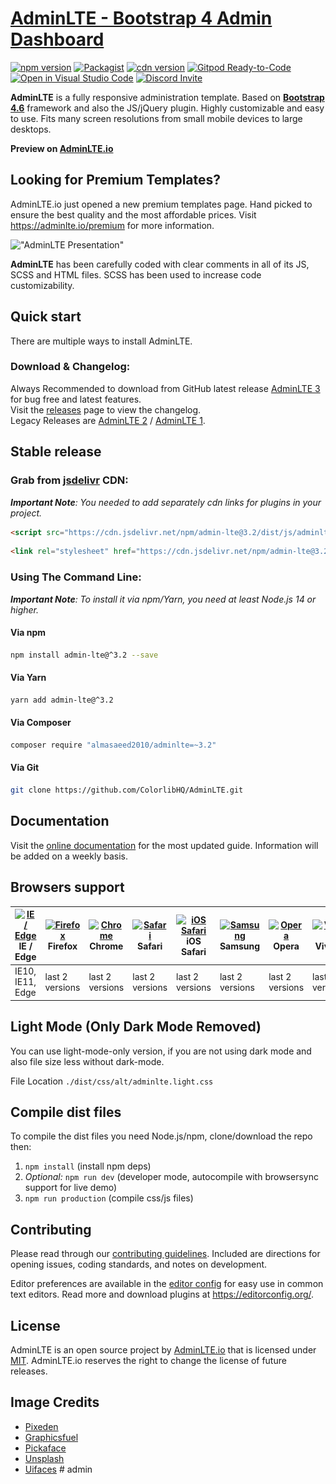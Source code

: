 # [AdminLTE - Bootstrap 4 Admin Dashboard](https://adminlte.io)

[![npm version](https://img.shields.io/npm/v/admin-lte/latest.svg)](https://www.npmjs.com/package/admin-lte)
[![Packagist](https://img.shields.io/packagist/v/almasaeed2010/adminlte.svg)](https://packagist.org/packages/almasaeed2010/adminlte)
[![cdn version](https://data.jsdelivr.com/v1/package/npm/admin-lte/badge)](https://www.jsdelivr.com/package/npm/admin-lte)
[![Gitpod Ready-to-Code](https://img.shields.io/badge/Gitpod-Ready--to--Code-blue?logo=gitpod)](https://gitpod.io/from-referrer/)
[![Open in Visual Studio Code](https://open.vscode.dev/badges/open-in-vscode.svg)](https://open.vscode.dev/ColorlibHQ/AdminLTE)
[![Discord Invite](https://img.shields.io/badge/discord-join%20now-green)](https://discord.gg/jfdvjwFqfz)

**AdminLTE** is a fully responsive administration template. Based on **[Bootstrap 4.6](https://getbootstrap.com/)** framework and also the JS/jQuery plugin.
Highly customizable and easy to use. Fits many screen resolutions from small mobile devices to large desktops.

**Preview on [AdminLTE.io](https://adminlte.io/themes/v3)**

## Looking for Premium Templates?

AdminLTE.io just opened a new premium templates page. Hand picked to ensure the best quality and the most affordable
prices. Visit <https://adminlte.io/premium> for more information.

!["AdminLTE Presentation"](https://adminlte.io/AdminLTE3.png "AdminLTE Presentation")

**AdminLTE** has been carefully coded with clear comments in all of its JS, SCSS and HTML files.
SCSS has been used to increase code customizability.

## Quick start
There are multiple ways to install AdminLTE.

### Download & Changelog:
Always Recommended to download from GitHub latest release [AdminLTE 3](https://github.com/ColorlibHQ/AdminLTE/releases/latest) for bug free and latest features.\
Visit the [releases](https://github.com/ColorlibHQ/AdminLTE/releases) page to view the changelog.\
Legacy Releases are [AdminLTE 2](https://github.com/ColorlibHQ/AdminLTE/releases/tag/v2.4.18) / [AdminLTE 1](https://github.com/ColorlibHQ/AdminLTE/releases/tag/1.3.1).

## Stable release
### Grab from [jsdelivr](https://www.jsdelivr.com/package/npm/admin-lte) CDN:
_**Important Note**: You needed to add separately cdn links for plugins in your project._
```html
<script src="https://cdn.jsdelivr.net/npm/admin-lte@3.2/dist/js/adminlte.min.js"></script>
```
```html
<link rel="stylesheet" href="https://cdn.jsdelivr.net/npm/admin-lte@3.2/dist/css/adminlte.min.css">
```
### Using The Command Line:
_**Important Note**: To install it via npm/Yarn, you need at least Node.js 14 or higher._
#### Via npm
```bash
npm install admin-lte@^3.2 --save
```
#### Via Yarn
```bash
yarn add admin-lte@^3.2
```
#### Via Composer
```bash
composer require "almasaeed2010/adminlte=~3.2"
```
#### Via Git
```bash
git clone https://github.com/ColorlibHQ/AdminLTE.git
```

## Documentation

Visit the [online documentation](https://adminlte.io/docs/3.2/) for the most
updated guide. Information will be added on a weekly basis.

## Browsers support

| [<img src="https://raw.githubusercontent.com/alrra/browser-logos/master/src/edge/edge_48x48.png" alt="IE / Edge" width="24px" height="24px" />](http://godban.github.io/browsers-support-badges/)<br/>IE / Edge | [<img src="https://raw.githubusercontent.com/alrra/browser-logos/master/src/firefox/firefox_48x48.png" alt="Firefox" width="24px" height="24px" />](http://godban.github.io/browsers-support-badges/)<br/>Firefox | [<img src="https://raw.githubusercontent.com/alrra/browser-logos/master/src/chrome/chrome_48x48.png" alt="Chrome" width="24px" height="24px" />](http://godban.github.io/browsers-support-badges/)<br/>Chrome | [<img src="https://raw.githubusercontent.com/alrra/browser-logos/master/src/safari/safari_48x48.png" alt="Safari" width="24px" height="24px" />](http://godban.github.io/browsers-support-badges/)<br/>Safari | [<img src="https://raw.githubusercontent.com/alrra/browser-logos/master/src/safari-ios/safari-ios_48x48.png" alt="iOS Safari" width="24px" height="24px" />](http://godban.github.io/browsers-support-badges/)<br/>iOS Safari | [<img src="https://raw.githubusercontent.com/alrra/browser-logos/master/src/samsung-internet/samsung-internet_48x48.png" alt="Samsung" width="24px" height="24px" />](http://godban.github.io/browsers-support-badges/)<br/>Samsung | [<img src="https://raw.githubusercontent.com/alrra/browser-logos/master/src/opera/opera_48x48.png" alt="Opera" width="24px" height="24px" />](http://godban.github.io/browsers-support-badges/)<br/>Opera | [<img src="https://raw.githubusercontent.com/alrra/browser-logos/master/src/vivaldi/vivaldi_48x48.png" alt="Vivaldi" width="24px" height="24px" />](http://godban.github.io/browsers-support-badges/)<br/>Vivaldi | [<img src="https://raw.githubusercontent.com/alrra/browser-logos/master/src/electron/electron_48x48.png" alt="Electron" width="24px" height="24px" />](http://godban.github.io/browsers-support-badges/)<br/>Electron |
| --------- | --------- | --------- | --------- | --------- | --------- | --------- | --------- | --------- |
| IE10, IE11, Edge| last 2 versions| last 2 versions| last 2 versions| last 2 versions| last 2 versions| last 2 versions| last 2 versions| last 2 versions

## Light Mode (Only Dark Mode Removed)
You can use light-mode-only version, if you are not using dark mode and also file size less without dark-mode.

File Location `./dist/css/alt/adminlte.light.css`


## Compile dist files

To compile the dist files you need Node.js/npm, clone/download the repo then:

1. `npm install` (install npm deps)
2. _Optional:_ `npm run dev` (developer mode, autocompile with browsersync support for live demo)
3. `npm run production` (compile css/js files)


## Contributing

Please read through our [contributing guidelines](https://github.com/ColorlibHQ/AdminLTE/tree/master/.github/CONTRIBUTING.md). Included are directions for opening issues, coding standards, and notes on development.

Editor preferences are available in the [editor config](https://github.com/twbs/bootstrap/blob/main/.editorconfig) for easy use in common text editors. Read more and download plugins at <https://editorconfig.org/>.


## License

AdminLTE is an open source project by [AdminLTE.io](https://adminlte.io) that is licensed under [MIT](https://opensource.org/licenses/MIT).
AdminLTE.io reserves the right to change the license of future releases.

## Image Credits

- [Pixeden](http://www.pixeden.com/psd-web-elements/flat-responsive-showcase-psd)
- [Graphicsfuel](https://www.graphicsfuel.com/2013/02/13-high-resolution-blur-backgrounds/)
- [Pickaface](https://pickaface.net/)
- [Unsplash](https://unsplash.com/)
- [Uifaces](http://uifaces.com/)
#   a d m i n 
 
 
